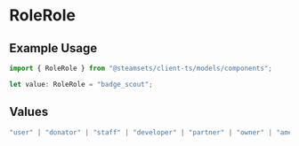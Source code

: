 # RoleRole

## Example Usage

```typescript
import { RoleRole } from "@steamsets/client-ts/models/components";

let value: RoleRole = "badge_scout";
```

## Values

```typescript
"user" | "donator" | "staff" | "developer" | "partner" | "owner" | "amethyst" | "amber" | "emerald" | "sapphire" | "ruby" | "diamond" | "contributor" | "early_supporter" | "beta" | "translator" | "top_100" | "badge_scout"
```